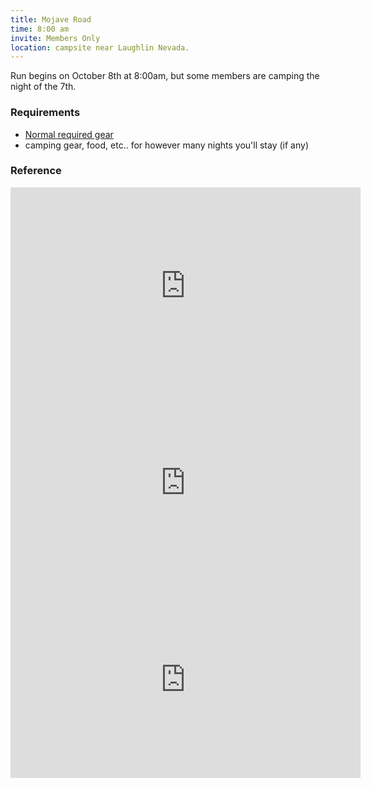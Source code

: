 ```yaml
---
title: Mojave Road
time: 8:00 am
invite: Members Only
location: campsite near Laughlin Nevada.
---
```


Run begins on October 8th at 8:00am, but some members are camping the night of
the 7th.

### Requirements

* [Normal required gear](/about/required-gear)
* camping gear, food, etc.. for however many nights you'll stay (if any)

### Reference

<iframe width="560" height="315" src="https://www.youtube.com/embed/_DsrihLzy2U?si=bBZ3lb6nz1Mj6xjm" title="YouTube video player" frameborder="0" allow="accelerometer; autoplay; clipboard-write; encrypted-media; gyroscope; picture-in-picture; web-share" referrerpolicy="strict-origin-when-cross-origin" allowfullscreen></iframe>

<iframe width="560" height="315" src="https://www.youtube.com/embed/MtySEtT9vc0?si=ONeFuQMQvS8Ky11t" title="YouTube video player" frameborder="0" allow="accelerometer; autoplay; clipboard-write; encrypted-media; gyroscope; picture-in-picture; web-share" referrerpolicy="strict-origin-when-cross-origin" allowfullscreen></iframe>

<iframe width="560" height="315" src="https://www.youtube.com/embed/gzc3tEOt4FM?si=6GTBx9_AOrWcz7e2" title="YouTube video player" frameborder="0" allow="accelerometer; autoplay; clipboard-write; encrypted-media; gyroscope; picture-in-picture; web-share" referrerpolicy="strict-origin-when-cross-origin" allowfullscreen></iframe>
